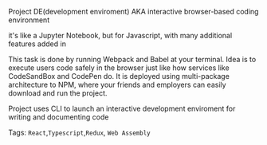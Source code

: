Project DE(development enviroment) AKA  interactive browser-based coding environment

it's like a Jupyter Notebook, but for Javascript, with many additional features added in

 This task is done by running Webpack and Babel at your terminal. Idea is to execute users code safely in the browser just like how services like CodeSandBox and CodePen do. It is deployed using multi-package architecture to NPM, where your friends and employers can easily download and run the project.


Project uses CLI to launch an interactive development enviroment for writing and documenting code


Tags: `React`,`Typescript`,`Redux`, `Web Assembly`